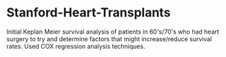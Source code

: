 # Stanford-Heart-Transplants
Initial Keplan Meier survival analysis of patients in 60's/70's who had heart surgery to try and determine factors that might increase/reduce survival rates. Used COX regression analysis techniques.
